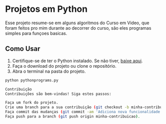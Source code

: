 # Projetos em Python

Esse projeto resume-se em alguns algoritmos do Curso em Video, que foram feitos pro mim durante ao decorrer do curso, são eles programas simples para funçoes basicas. 

## Como Usar

1. Certifique-se de ter o Python instalado. Se não tiver, [baixe aqui](https://www.python.org/downloads/).
2. Faça o download do projeto ou clone o repositório.
3. Abra o terminal na pasta do projeto.

```bash
python pythonprograms.py

Contribuição
Contribuições são bem-vindas! Siga estes passos:

Faça um fork do projeto.
Crie uma branch para a sua contribuição (git checkout -b minha-contribuicao).
Faça commit das mudanças (git commit -am 'Adiciona nova funcionalidade').
Faça push para a branch (git push origin minha-contribuicao).
